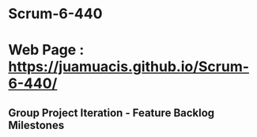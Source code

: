 # Scrum-6-440
# Web Page : https://juamuacis.github.io/Scrum-6-440/
## Group Project Iteration - Feature Backlog Milestones



